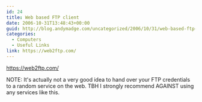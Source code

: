 ```yaml
---
id: 24
title: Web based FTP client
date: 2006-10-31T13:48:43+00:00
guid: http://blog.andymadge.com/uncategorized/2006/10/31/web-based-ftp-client/
categories:
  - Computers
  - Useful Links
link: https://web2ftp.com/
---
```

<https://web2ftp.com/>

NOTE: It's actually not a very good idea to hand over your FTP credentials to a random service on the web.  TBH I strongly recommend AGAINST using any services like this.

<!--more-->